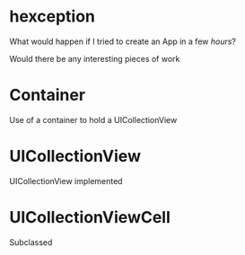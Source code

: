# hexception

What would happen if I tried to create an App in a few *hours*?

Would there be any interesting pieces of work

# Container

Use of a container to hold a UICollectionView

# UICollectionView

UICollectionView implemented

# UICollectionViewCell

Subclassed

